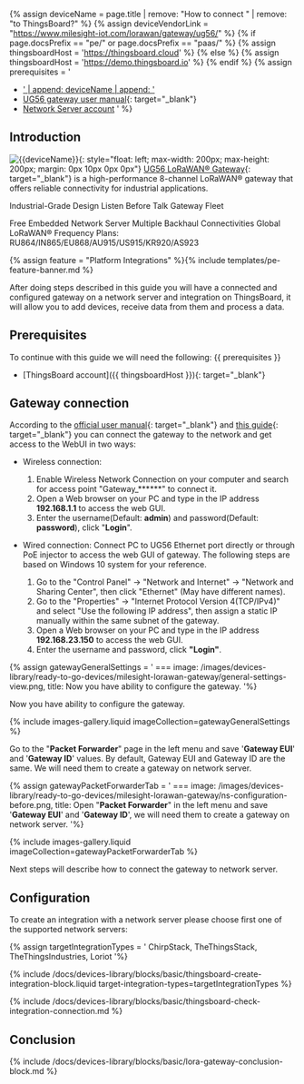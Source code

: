 
{% assign deviceName = page.title | remove: "How to connect " | remove: "to ThingsBoard?" %}
{% assign deviceVendorLink = "https://www.milesight-iot.com/lorawan/gateway/ug56/" %}
{% if page.docsPrefix == "pe/" or page.docsPrefix == "paas/" %}
{% assign thingsboardHost = 'https://thingsboard.cloud' %}
{% else %}
{% assign thingsboardHost = 'https://demo.thingsboard.io' %}
{% endif %}
{% assign prerequisites = '
- <a href="' | append: deviceVendorLink | append: '" target="_blank">' | append: deviceName | append: '</a>
- [UG56 gateway user manual](https://resource.milesight-iot.com/milesight/document/ug56-user-guide-en.pdf){: target="_blank"}
- [Network Server account](#configuration)
'
 %}

## Introduction

![{{deviceName}}](/images/devices-library/{{page.deviceImageFileName}}){: style="float: left; max-width: 200px; max-height: 200px; margin: 0px 10px 0px 0px"}
[UG56 LoRaWAN® Gateway]({{deviceVendorLink}}){: target="_blank"} is a high-performance 8-channel LoRaWAN® gateway that offers reliable connectivity for industrial applications.

Industrial-Grade Design
Listen Before Talk
Gateway Fleet

Free Embedded Network Server
Multiple Backhaul Connectivities
Global LoRaWAN® Frequency Plans:
RU864/IN865/EU868/AU915/US915/KR920/AS923

{% assign feature = "Platform Integrations" %}{% include templates/pe-feature-banner.md %}

After doing steps described in this guide you will have a connected and configured gateway on a network server and integration on ThingsBoard, it will allow you to add devices, receive data from them and process a data.

## Prerequisites

To continue with this guide we will need the following:
{{ prerequisites }}
- [ThingsBoard account]({{ thingsboardHost }}){: target="_blank"}

## Gateway connection

According to the [official user manual](https://resource.milesight-iot.com/milesight/document/ug56-user-guide-en.pdf){: target="_blank"} and [this guide](https://support.milesight-iot.com/support/solutions/articles/73000514278-how-to-connect-milesight-gateway-to-the-internet){: target="_blank"} you can connect the gateway to the network and get access to the WebUI in two ways:

- Wireless connection:
  1. Enable Wireless Network Connection on your computer and search for access point "Gateway_******" to connect it.
  2. Open a Web browser on your PC and type in the IP address **192.168.1.1** to access the web GUI.
  3. Enter the username(Default: **admin**) and password(Default: **password**), click "**Login**".

- Wired connection:
  Connect PC to UG56 Ethernet port directly or through PoE injector to access the web GUI of gateway. The following steps are based on Windows 10 system for your reference.

  1. Go to the "Control Panel" → "Network and Internet" → "Network and Sharing Center", then click "Ethernet" (May have different names).
  2. Go to the "Properties" → "Internet Protocol Version 4(TCP/IPv4)" and select "Use the following IP address", then assign a static IP manually within the same subnet of the gateway.
  3. Open a Web browser on your PC and type in the IP address **192.168.23.150** to access the web GUI.
  4. Enter the username and password, click **"Login"**.

{% assign gatewayGeneralSettings = '
    ===
        image: /images/devices-library/ready-to-go-devices/milesight-lorawan-gateway/general-settings-view.png,
        title: Now you have ability to configure the gateway.
'%}

Now you have ability to configure the gateway.

{% include images-gallery.liquid imageCollection=gatewayGeneralSettings %}

Go to the "**Packet Forwarder**" page in the left menu and save '**Gateway EUI**' and '**Gateway ID**' values. By default, Gateway EUI and Gateway ID are the same. We will need them to create a gateway on network server.

{% assign gatewayPacketForwarderTab = '
    ===
        image: /images/devices-library/ready-to-go-devices/milesight-lorawan-gateway/ns-configuration-before.png,
        title: Open "**Packet Forwarder**" in the left menu and save '**Gateway EUI**' and '**Gateway ID**', we will need them to create a gateway on network server.
'%}

{% include images-gallery.liquid imageCollection=gatewayPacketForwarderTab %}

Next steps will describe how to connect the gateway to network server.

## Configuration

To create an integration with a network server please choose first one of the supported network servers:

{% assign targetIntegrationTypes = '
ChirpStack,
TheThingsStack,
TheThingsIndustries,
Loriot
'%}

{% include /docs/devices-library/blocks/basic/thingsboard-create-integration-block.liquid target-integration-types=targetIntegrationTypes %}

{% include /docs/devices-library/blocks/basic/thingsboard-check-integration-connection.md %}

## Conclusion

{% include /docs/devices-library/blocks/basic/lora-gateway-conclusion-block.md %}
